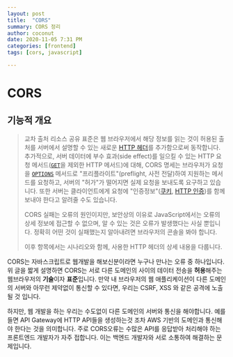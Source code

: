 ```yaml
---
layout: post
title:  "CORS"
summary: CORS 정리
author: coconut
date: 2020-11-05 7:31 PM
categories: [frontend]
tags: [cors, javascript]

---
```




# CORS

## 기능적 개요

> 교차 출처 리소스 공유 표준은 웹 브라우저에서 해당 정보를 읽는 것이 허용된 출처를 서버에서 설명할 수 있는 새로운 [HTTP 헤더](https://developer.mozilla.org/ko/docs/Web/HTTP/Headers)를 추가함으로써 동작합니다. 추가적으로, 서버 데이터에 부수 효과(side effect)를 일으킬 수 있는 HTTP 요청 메서드([`GET`](https://developer.mozilla.org/ko/docs/Web/HTTP/Methods/GET)을 제외한 HTTP 메서드)에 대해, CORS 명세는 브라우저가 요청을 [`OPTIONS`](https://developer.mozilla.org/ko/docs/Web/HTTP/Methods/OPTIONS) 메서드로 "프리플라이트"(preflight, 사전 전달)하여 지원하는 메서드를 요청하고, 서버의 "허가"가 떨어지면 실제 요청을 보내도록 요구하고 있습니다. 또한 서버는 클라이언트에게 요청에 "인증정보"([쿠키](https://developer.mozilla.org/ko/docs/Web/HTTP/Cookies), [HTTP 인증](https://developer.mozilla.org/ko/docs/Web/HTTP/Authentication))를 함께 보내야 한다고 알려줄 수도 있습니다.
>
> CORS 실패는 오류의 원인이지만, 보안상의 이유로 JavaScript에서는 오류의 상세 정보에 접근할 수 없으며, 알 수 있는 것은 오류가 발생했다는 사실 뿐입니다. 정확히 어떤 것이 실패했는지 알아내려면 브라우저의 콘솔을 봐야 합니다.
>
> 이후 항목에서는 시나리오와 함께, 사용한 HTTP 헤더의 상세 내용을 다룹니다.



CORS는 자바스크립트로 웹개발을 해보신분이라면 누구나 만나는 오류 중 하나입니다. 위 글을 짧게 설명하면 CORS는 서로 다른 도메인의 사이의 데이터 전송을 **허용**해주는 웹브라우저의 **기술**이자 **표준**입니다. 만약 내 브라우저의 웹 애플리케이션이 다른 도메인의 서버와 아무런 제약없이 통신할 수 있다면, 우리는 CSRF, XSS 와 같은 공격에 노출될 것 입니다.

하지만, 웹 개발을 하는 우리는 수도없이 다른 도메인의 서버와 통신을 해야합니다. 예를들면 API Gateway에 HTTP API들을 생성하는것 조차 AWS 기반의 도메인과 통신해야 한다는 것을 의미합니다. 주로 CORS오류는 수많은 API를 응답받아 처리해야 하는 프론트엔드 개발자가 자주 접합니다. 이는 백엔드 개발자와 서로 소통하여 해결하는 문제입니다.



